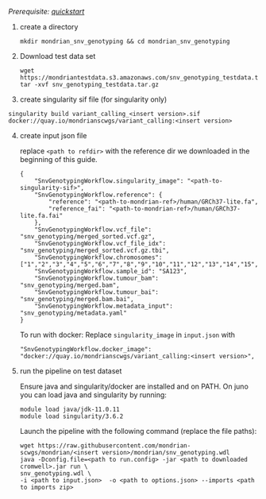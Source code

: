 

*Prerequisite: [quickstart](README.md)*


1. create a directory 
    ```
    mkdir mondrian_snv_genotyping && cd mondrian_snv_genotyping
    ```
2. Download test data set

    ```
    wget https://mondriantestdata.s3.amazonaws.com/snv_genotyping_testdata.tar.gz
    tar -xvf snv_genotyping_testdata.tar.gz
    ```
3. create singularity sif file (for singularity only)
```
singularity build variant_calling_<insert version>.sif docker://quay.io/mondrianscwgs/variant_calling:<insert version>
```


4. create input json file

    replace `<path to refdir>` with the reference dir we downloaded in the beginning of this guide.
    
    ```
    {
        "SnvGenotypingWorkflow.singularity_image": "<path-to-singularity-sif>",
        "SnvGenotypingWorkflow.reference": {
            "reference": "<path-to-mondrian-ref>/human/GRCh37-lite.fa",
            "reference_fai": "<path-to-mondrian-ref>/human/GRCh37-lite.fa.fai"
        },
        "SnvGenotypingWorkflow.vcf_file": "snv_genotyping/merged_sorted.vcf.gz",
        "SnvGenotypingWorkflow.vcf_file_idx": "snv_genotyping/merged_sorted.vcf.gz.tbi",
        "SnvGenotypingWorkflow.chromosomes": ["1","2","3","4","5","6","7","8","9","10","11","12","13","14","15","16","17","18","19","20","21","22","X","Y"],
        "SnvGenotypingWorkflow.sample_id": "SA123",
        "SnvGenotypingWorkflow.tumour_bam": "snv_genotyping/merged.bam",
        "SnvGenotypingWorkflow.tumour_bai": "snv_genotyping/merged.bam.bai",
        "SnvGenotypingWorkflow.metadata_input": "snv_genotyping/metadata.yaml"
    }
    ```

    To run with docker: Replace `singularity_image` in `input.json` with
    ```
    "SnvGenotypingWorkflow.docker_image": "docker://quay.io/mondrianscwgs/variant_calling:<insert version>",
    ```

5. run the pipeline on test dataset

    Ensure java and singularity/docker are installed and on PATH. On juno you can load  java and singularity by running:
    
    ```
    module load java/jdk-11.0.11
    module load singularity/3.6.2
    ```
    
    Launch the pipeline with the following command (replace the file paths):
    
    ```
    wget https://raw.githubusercontent.com/mondrian-scwgs/mondrian/<insert version>/mondrian/snv_genotyping.wdl
    java -Dconfig.file=<path to run.config> -jar <path to downloaded cromwell>.jar run \
    snv_genotyping.wdl \
    -i <path to input.json>  -o <path to options.json> --imports <path to imports zip>
    ```
